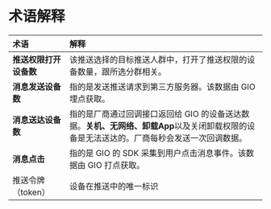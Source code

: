 # 术语解释

| 术语 | 解释 |
| :--- | :--- |
| **推送权限打开设备数** | 该推送选择的目标推送人群中，打开了推送权限的设备数量，跟所选分群相关。 |
| **消息发送设备数** | 指的是发送推送请求到第三方服务器。该数据由 GIO 埋点获取。 |
| **消息送达设备数** | 指的是厂商通过回调接口返回给 GIO 的设备送达数据。**关机、无网络、卸载App**以及关闭卸载权限的设备是无法送达的。厂商每秒会发送一次回调数据。 |
| **消息点击** | 指的是 GIO 的 SDK 采集到用户点击消息事件。该数据由 GIO 打点获取。 |
| 推送令牌（token） | 设备在推送中的唯一标识 |

